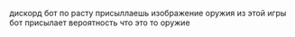 дискорд бот по расту присыллаешь изображение оружия из этой игры бот присылает вероятность что это то оружие 
